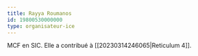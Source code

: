```yaml
---
title: Rayya Roumanos
id: 19800530000000
type: organisateur-ice
---
```

MCF en SIC.
Elle a contribué à [[20230314246065|Reticulum 4]].